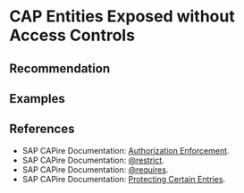 # CAP Entities Exposed without Access Controls

## Recommendation

## Examples

## References

- SAP CAPire Documentation: [Authorization Enforcement](https://cap.cloud.sap/docs/node.js/authentication#enforcement).
- SAP CAPire Documentation: [@restrict](https://cap.cloud.sap/docs/guides/security/authorization#restrict-annotation).
- SAP CAPire Documentation:
[@requires](https://cap.cloud.sap/docs/guides/security/authorization#requires).
- SAP CAPire Documentation: [Protecting Certain Entries](https://cap.cloud.sap/docs/cds/common#protecting-certain-entries).
